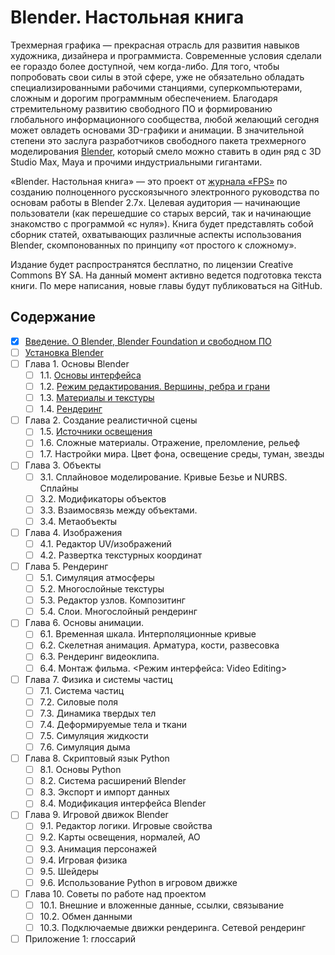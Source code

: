 # Blender. Настольная книга
Трехмерная графика — прекрасная отрасль для развития навыков художника, дизайнера и программиста. 
Современные условия сделали ее гораздо более доступной, чем когда-либо. Для того, чтобы попробовать 
свои силы в этой сфере, уже не обязательно обладать специализированными рабочими станциями, суперкомпьютерами, 
сложным и дорогим программным обеспечением. Благодаря стремительному развитию свободного ПО и формированию 
глобального информационного сообщества, любой желающий сегодня может овладеть основами 3D-графики и анимации. 
В значительной степени это заслуга разработчиков свободного пакета трехмерного моделирования [Blender](https://blender.org), 
который смело можно ставить в один ряд с 3D Studio Max, Maya и прочими индустриальными гигантами.

«Blender. Настольная книга» — это проект от [журнала «FPS»](http://fps-magazine.cf) по созданию полноценного русскоязычного 
электронного руководства по основам работы в Blender 2.7х. Целевая аудитория — 
начинающие пользователи (как перешедшие со старых версий, так и начинающие знакомство с 
программой «с нуля»). Книга будет представлять собой сборник статей, охватывающих различные аспекты 
использования Blender, скомпонованных по принципу «от простого к сложному».

Издание будет распространятся бесплатно, по лицензии Creative Commons BY SA. 
На данный момент активно ведется подготовка текста книги. По мере написания, новые главы будут 
публиковаться на GitHub.

## Содержание
- [x] [Введение. О Blender, Blender Foundation и свободном ПО](about-blender)
- [ ] [Установка Blender](installation)
- [ ] Глава 1. Основы Blender
  - [ ] 1.1. [Основы интерфейса](ch1/basics)
  - [ ] 1.2. [Режим редактирования. Вершины, ребра и грани](ch1/editing)
  - [ ] 1.3. [Материалы и текстуры](ch1/materials)
  - [ ] 1.4. [Рендеринг](ch1/rendering)
- [ ] Глава 2. Создание реалистичной сцены
  - [ ] 1.5. [Источники освещения](ch2/lights)
  - [ ] 1.6. Сложные материалы. Отражение, преломление, рельеф
  - [ ] 1.7. Настройки мира. Цвет фона, освещение среды, туман, звезды
- [ ] Глава 3. Объекты
  - [ ] 3.1. Сплайновое моделирование. Кривые Безье и NURBS. Сплайны
  - [ ] 3.2. Модификаторы объектов
  - [ ] 3.3. Взаимосвязь между объектами.
  - [ ] 3.4. Метаобъекты
- [ ] Глава 4. Изображения
  - [ ] 4.1. Редактор UV/изображений
  - [ ] 4.2. Развертка текстурных координат
- [ ] Глава 5. Рендеринг
  - [ ] 5.1. Симуляция атмосферы
  - [ ] 5.2. Многослойные текстуры
  - [ ] 5.3. Редактор узлов. Композитинг
  - [ ] 5.4. Слои. Многослойный рендеринг
- [ ] Глава 6. Основы анимации.
  - [ ] 6.1. Временная шкала. Интерполяционные кривые
  - [ ] 6.2. Скелетная анимация. Арматура, кости, развесовка
  - [ ] 6.3. Рендеринг видеоклипа.
  - [ ] 6.4. Монтаж фильма. <Режим интерфейса: Video Editing>
- [ ] Глава 7. Физика и системы частиц
  - [ ] 7.1. Система частиц
  - [ ] 7.2. Силовые поля
  - [ ] 7.3. Динамика твердых тел
  - [ ] 7.4. Деформируемые тела и ткани
  - [ ] 7.5. Симуляция жидкости
  - [ ] 7.6. Симуляция дыма
- [ ] Глава 8. Скриптовый язык Python
  - [ ] 8.1. Основы Python
  - [ ] 8.2. Система расширений Blender
  - [ ] 8.3. Экспорт и импорт данных
  - [ ] 8.4. Модификация интерфейса Blender
- [ ] Глава 9. Игровой движок Blender
  - [ ] 9.1. Редактор логики. Игровые свойства
  - [ ] 9.2. Карты освещения, нормалей, AO
  - [ ] 9.3. Анимация персонажей
  - [ ] 9.4. Игровая физика
  - [ ] 9.5. Шейдеры
  - [ ] 9.6. Использование Python в игровом движке
- [ ] Глава 10. Советы по работе над проектом
  - [ ] 10.1. Внешние и вложенные данные, ссылки, связывание
  - [ ] 10.2. Обмен данными
  - [ ] 10.3. Подключаемые движки рендеринга. Сетевой рендеринг
- [ ] Приложение 1: глоссарий
